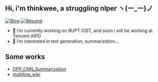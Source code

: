 ## Hi, i'm thinkwee, a struggling nlper ヽ(ー_ー)ノ
[![Blog](http://img.shields.io/badge/-Blog-black?style=flat-square&logo=github&logoColor=white)](https://thinkwee.top) [![Résumé](https://img.shields.io/badge/Résumé-darkblue?style=flat-square&logo=Latex&logoColor=white)](https://thinkwee.top/about/)
- 🔭 I’m currently working on BUPT CIST, and soon i will be working at Tencent AIPD
- 🌱 I’m interested in text generation, summarization...

## Some works
- [DPP_CNN_Summarization](https://github.com/thinkwee/DPP_CNN_Summarization)
- [multiling_wiki](https://github.com/thinkwee/multiling2019_wiki)
